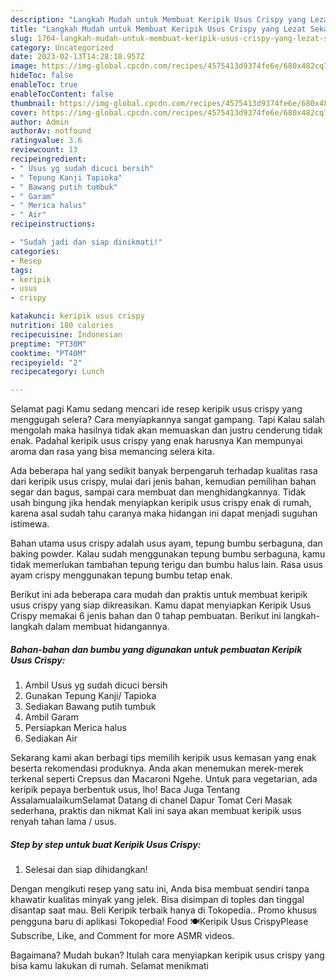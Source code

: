 ```yaml
---
description: "Langkah Mudah untuk Membuat Keripik Usus Crispy yang Lezat Sekali"
title: "Langkah Mudah untuk Membuat Keripik Usus Crispy yang Lezat Sekali"
slug: 1764-langkah-mudah-untuk-membuat-keripik-usus-crispy-yang-lezat-sekali
category: Uncategorized
date: 2023-02-13T14:28:18.957Z
image: https://img-global.cpcdn.com/recipes/4575413d9374fe6e/680x482cq70/keripik-usus-crispy-foto-resep-utama.jpg
hideToc: false
enableToc: true
enableTocContent: false
thumbnail: https://img-global.cpcdn.com/recipes/4575413d9374fe6e/680x482cq70/keripik-usus-crispy-foto-resep-utama.jpg
cover: https://img-global.cpcdn.com/recipes/4575413d9374fe6e/680x482cq70/keripik-usus-crispy-foto-resep-utama.jpg
author: Admin
authorAv: notfound
ratingvalue: 3.6
reviewcount: 13
recipeingredient:
- " Usus yg sudah dicuci bersih"
- " Tepung Kanji Tapioka"
- " Bawang putih tumbuk"
- " Garam"
- " Merica halus"
- " Air"
recipeinstructions:

- "Sudah jadi dan siap dinikmati!"
categories:
- Resep
tags:
- keripik
- usus
- crispy

katakunci: keripik usus crispy 
nutrition: 180 calories
recipecuisine: Indonesian
preptime: "PT30M"
cooktime: "PT40M"
recipeyield: "2"
recipecategory: Lunch

---
```



Selamat pagi Kamu sedang mencari ide resep keripik usus crispy yang menggugah selera? Cara menyiapkannya sangat gampang. Tapi Kalau salah mengolah maka hasilnya tidak akan memuaskan dan justru cenderung tidak enak. Padahal keripik usus crispy yang enak harusnya Kan mempunyai aroma dan rasa yang bisa memancing selera kita.


Ada beberapa hal yang sedikit banyak berpengaruh terhadap kualitas rasa dari keripik usus crispy, mulai dari jenis bahan, kemudian pemilihan bahan segar dan bagus, sampai cara membuat dan menghidangkannya. Tidak usah bingung jika hendak menyiapkan keripik usus crispy enak di rumah, karena asal sudah tahu caranya maka hidangan ini dapat menjadi suguhan istimewa.

Bahan utama usus crispy adalah usus ayam, tepung bumbu serbaguna, dan baking powder. Kalau sudah menggunakan tepung bumbu serbaguna, kamu tidak memerlukan tambahan tepung terigu dan bumbu halus lain. Rasa usus ayam crispy menggunakan tepung bumbu tetap enak.


Berikut ini ada beberapa cara mudah dan praktis untuk membuat keripik usus crispy yang siap dikreasikan. Kamu dapat menyiapkan Keripik Usus Crispy memakai 6 jenis bahan dan 0 tahap pembuatan. Berikut ini langkah-langkah dalam membuat hidangannya.

<!--inarticleads1-->

##### Bahan-bahan dan bumbu yang digunakan untuk pembuatan Keripik Usus Crispy:

1. Ambil  Usus yg sudah dicuci bersih
1. Gunakan  Tepung Kanji/ Tapioka
1. Sediakan  Bawang putih tumbuk
1. Ambil  Garam
1. Persiapkan  Merica halus
1. Sediakan  Air


Sekarang kami akan berbagi tips memilih keripik usus kemasan yang enak beserta rekomendasi produknya. Anda akan menemukan merek-merek terkenal seperti Crepsus dan Macaroni Ngehe. Untuk para vegetarian, ada keripik pepaya berbentuk usus, lho! Baca Juga Tentang AssalamualaikumSelamat Datang di chanel Dapur Tomat Ceri Masak sederhana, praktis dan nikmat Kali ini saya akan membuat keripik usus renyah tahan lama / usus. 

<!--inarticleads2-->

##### Step by step untuk buat Keripik Usus Crispy:


1. Selesai dan siap dihidangkan!

Dengan mengikuti resep yang satu ini, Anda bisa membuat sendiri tanpa khawatir kualitas minyak yang jelek. Bisa disimpan di toples dan tinggal disantap saat mau. Beli Keripik terbaik hanya di Tokopedia.. Promo khusus pengguna baru di aplikasi Tokopedia! Food 🍽Keripik Usus CrispyPlease Subscribe, Like, and Comment for more ASMR videos. 

Bagaimana? Mudah bukan? Itulah cara menyiapkan keripik usus crispy yang bisa kamu lakukan di rumah. Selamat menikmati

